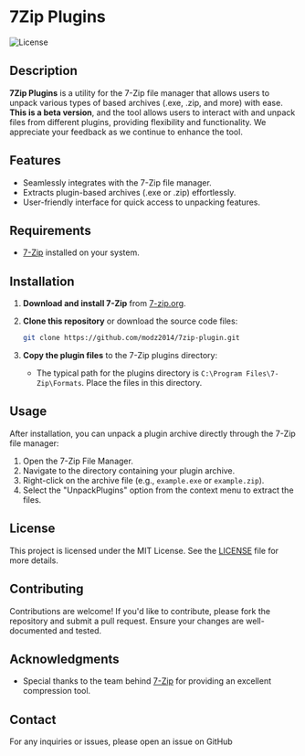 
# 7Zip Plugins

![License](https://img.shields.io/badge/license-MIT-green.svg)

## Description

**7Zip Plugins** is a utility for the 7-Zip file manager that allows users to unpack various types of based archives (.exe, .zip, and more) with ease. **This is a beta version**, and the tool allows users to interact with and unpack files from different plugins, providing flexibility and functionality. We appreciate your feedback as we continue to enhance the tool.

## Features

- Seamlessly integrates with the 7-Zip file manager.
- Extracts plugin-based archives (.exe or .zip) effortlessly.
- User-friendly interface for quick access to unpacking features.

## Requirements

- [7-Zip](https://www.7-zip.org/download.html) installed on your system.

## Installation

1. **Download and install 7-Zip** from [7-zip.org](https://www.7-zip.org/download.html).
2. **Clone this repository** or download the source code files:
   ```bash
   git clone https://github.com/modz2014/7zip-plugin.git
   ```

3. **Copy the plugin files** to the 7-Zip plugins directory:
   - The typical path for the plugins directory is `C:\Program Files\7-Zip\Formats`. Place the files in this directory.

## Usage

After installation, you can unpack a plugin archive directly through the 7-Zip file manager:

1. Open the 7-Zip File Manager.
2. Navigate to the directory containing your plugin archive.
3. Right-click on the archive file (e.g., `example.exe` or `example.zip`).
4. Select the "UnpackPlugins" option from the context menu to extract the files.

## License

This project is licensed under the MIT License. See the [LICENSE](LICENSE) file for more details.

## Contributing

Contributions are welcome! If you'd like to contribute, please fork the repository and submit a pull request. Ensure your changes are well-documented and tested.

## Acknowledgments

- Special thanks to the team behind [7-Zip](https://www.7-zip.org/) for providing an excellent compression tool.

## Contact

For any inquiries or issues, please open an issue on GitHub
